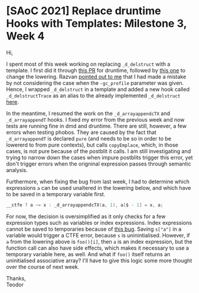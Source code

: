 # [SAoC 2021] Replace druntime Hooks with Templates: Milestone 3, Week 4

Hi,

I spent most of this week working on replacing `_d_delstruct` with a template.
I first did it through [this PR](https://github.com/dlang/druntime/pull/3639) for druntime, followed by [this one](https://github.com/dlang/dmd/pull/13398) to change the lowering.
Razvan [pointed out to me](https://github.com/dlang/dmd/pull/13398#discussion_r764625641) that I had made a mistake by not considering the case when the `-gc_profile` parameter was given.
Hence, I wrapped `_d_delstruct` in a template and added a new hook called `_d_delstructTrace` as an alias to the already implemented `_d_delstruct` [here](https://github.com/dlang/druntime/pull/3644).

In the meantime, I resumed the work on the `_d_arrayappendcTX` and `_d_arrayappendT` hooks.
I fixed my error from the previous week and now tests are running fine in dmd and druntime.
There are still, however, a few errors when testing phobos.
They are caused by the fact that `_d_arrayappendT` is declared `pure` (and needs to be so in order to be lowererd to from pure contexts), but calls `copyEmplace`, which, in those cases, is not pure because of the postblit it calls.
I am still investigating and trying to narrow down the cases when impure postblits trigger this error, yet don't trigger errors when the origninal expression passes through semantic analysis.

Furthermore, when fixing the bug from last week, I had to determine which expressions `a` can be used unaltered in the lowering below, and which have to be saved in a temporary variable first.
```d
__ctfe ? a ~= x : _d_arrayappendcTX(a, 1), a[$ - 1] = x, a;
```
For now, the decision is oversimplified as it only checks for a few expression types such as variables or index expressions.
Index expressions cannot be saved to temporaries because of [this bug](https://issues.dlang.org/show_bug.cgi?id=9023).
Saving `s["a"]` in a variable would trigger a CTFE error, because `s` is uninintialised.
However, if `a` from the lowering above is `foo()[i]`, then `a` is an index expression, but the function call can also have side effects, which makes it necessary to use a temporary variable here, as well.
And what if `foo()` itself returns an uninitialised associative array?
I'll have to give this logic some more thought over the course of next week.

Thanks,\
Teodor
